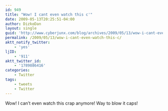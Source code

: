 ```yaml
---
id: 949
title: "Wow! I cant even watch this c'"
date: 2009-05-13T20:25:51-04:00
author: DizkoDan
layout: single
guid: 'http://www.cyberjunx.com/blog/archives/2009/05/13/wow-i-cant-even-watch-this-c/'
permalink: /2009/05/13/wow-i-cant-even-watch-this-c/
aktt_notify_twitter:
    - 'yes'
ljID:
    - '911'
aktt_twitter_id:
    - '1789886416'
categories:
    - Twitter
tags:
    - tweets
    - Twitter
---
```


Wow! I can’t even watch this crap anymore! Way to blow it caps!